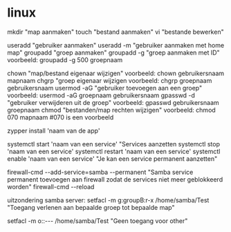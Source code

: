 # linux

mkdir   "map aanmaken"
touch   "bestand aanmaken"
vi	"bestande bewerken"

useradd		"gebruiker aanmaken"
useradd -m      "gebruiker aanmaken met home map"
groupadd	"groep aanmaken"
groupadd -g	"groep aanmaken met ID"			      voorbeeld: groupadd -g 500 groepnaam

chown        "map/bestand eigenaar wijzigen"                  voorbeeld: chown gebruikersnaam mapnaam
chgrp        "groep eigenaar wijzigen                         voorbeeld: chgrp groepnaam gebruikersnaam
usermod -aG  "gebruiker toevoegen aan een groep"              voorbeeld: usermod -aG groepnaam gebruikersnaam
gpasswd -d   "gebruiker verwijderen uit de groep"             voorbeeld: gpasswd gebruikersnaam groepnaam
chmod 	     "bestanden/map rechten wijzigen"	              voorbeeld: chmod 070 mapnaam                    #070 is een voorbeeld

zypper install 'naam van de app'
 
systemctl start 'naam van een service'           "Services aanzetten
systemctl stop  'naam van een service' 
systemctl restart 'naam van een service'
systemctl enable 'naam van een service'       "Je kan een service permanent aanzetten"

firewall-cmd --add-service=samba --permanent  "Samba service permanent toevoegen aan firewall zodat de services niet meer geblokkeerd worden"
firewall-cmd --reload

uitzondering samba server: 
setfacl -m g:groupB:r-x /home/samba/Test      "Toegang verlenen aan bepaalde groep tot bepaalde map"

setfacl -m o::--- /home/samba/Test            "Geen toegang voor other"
